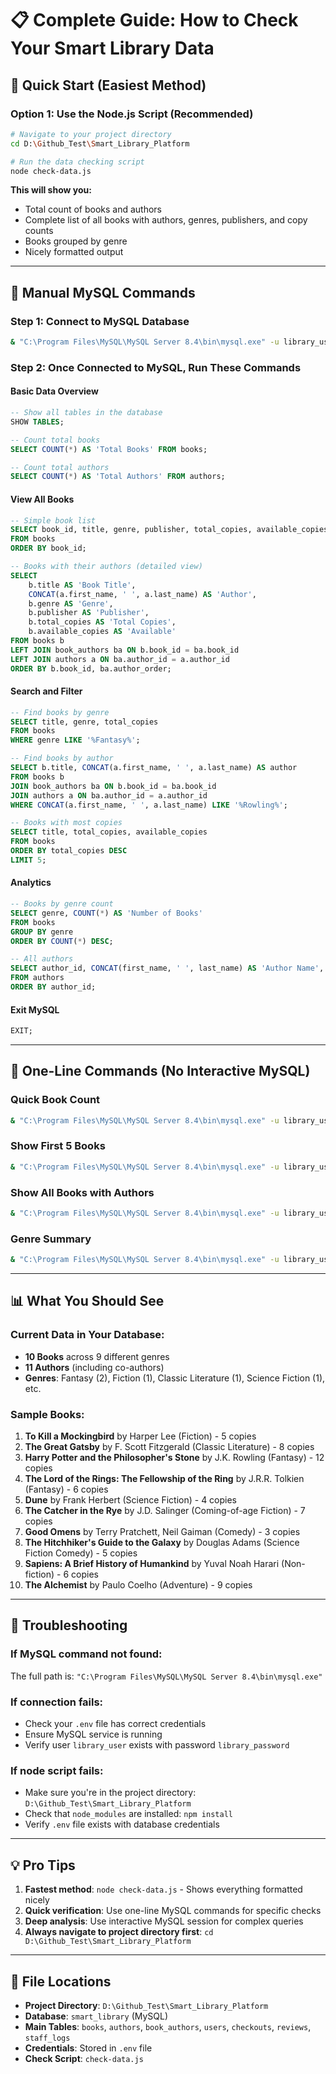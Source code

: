 # 📋 Complete Guide: How to Check Your Smart Library Data

## 🚀 Quick Start (Easiest Method)

### Option 1: Use the Node.js Script (Recommended)
```bash
# Navigate to your project directory
cd D:\Github_Test\Smart_Library_Platform

# Run the data checking script
node check-data.js
```
**This will show you:**
- Total count of books and authors
- Complete list of all books with authors, genres, publishers, and copy counts
- Books grouped by genre
- Nicely formatted output

---

## 🔧 Manual MySQL Commands

### Step 1: Connect to MySQL Database
```bash
& "C:\Program Files\MySQL\MySQL Server 8.4\bin\mysql.exe" -u library_user -p"library_password" smart_library
```

### Step 2: Once Connected to MySQL, Run These Commands

#### Basic Data Overview
```sql
-- Show all tables in the database
SHOW TABLES;

-- Count total books
SELECT COUNT(*) AS 'Total Books' FROM books;

-- Count total authors
SELECT COUNT(*) AS 'Total Authors' FROM authors;
```

#### View All Books
```sql
-- Simple book list
SELECT book_id, title, genre, publisher, total_copies, available_copies 
FROM books 
ORDER BY book_id;

-- Books with their authors (detailed view)
SELECT 
    b.title AS 'Book Title',
    CONCAT(a.first_name, ' ', a.last_name) AS 'Author',
    b.genre AS 'Genre',
    b.publisher AS 'Publisher',
    b.total_copies AS 'Total Copies',
    b.available_copies AS 'Available'
FROM books b
LEFT JOIN book_authors ba ON b.book_id = ba.book_id
LEFT JOIN authors a ON ba.author_id = a.author_id
ORDER BY b.book_id, ba.author_order;
```

#### Search and Filter
```sql
-- Find books by genre
SELECT title, genre, total_copies 
FROM books 
WHERE genre LIKE '%Fantasy%';

-- Find books by author
SELECT b.title, CONCAT(a.first_name, ' ', a.last_name) AS author
FROM books b
JOIN book_authors ba ON b.book_id = ba.book_id
JOIN authors a ON ba.author_id = a.author_id
WHERE CONCAT(a.first_name, ' ', a.last_name) LIKE '%Rowling%';

-- Books with most copies
SELECT title, total_copies, available_copies 
FROM books 
ORDER BY total_copies DESC 
LIMIT 5;
```

#### Analytics
```sql
-- Books by genre count
SELECT genre, COUNT(*) AS 'Number of Books' 
FROM books 
GROUP BY genre 
ORDER BY COUNT(*) DESC;

-- All authors
SELECT author_id, CONCAT(first_name, ' ', last_name) AS 'Author Name', nationality 
FROM authors 
ORDER BY author_id;
```

#### Exit MySQL
```sql
EXIT;
```

---

## 🎯 One-Line Commands (No Interactive MySQL)

### Quick Book Count
```bash
& "C:\Program Files\MySQL\MySQL Server 8.4\bin\mysql.exe" -u library_user -p"library_password" smart_library -e "SELECT COUNT(*) AS 'Total Books' FROM books;"
```

### Show First 5 Books
```bash
& "C:\Program Files\MySQL\MySQL Server 8.4\bin\mysql.exe" -u library_user -p"library_password" smart_library -e "SELECT book_id, title, genre, total_copies FROM books ORDER BY book_id LIMIT 5;"
```

### Show All Books with Authors
```bash
& "C:\Program Files\MySQL\MySQL Server 8.4\bin\mysql.exe" -u library_user -p"library_password" smart_library -e "SELECT b.title, CONCAT(a.first_name, ' ', a.last_name) AS author, b.genre FROM books b LEFT JOIN book_authors ba ON b.book_id = ba.book_id LEFT JOIN authors a ON ba.author_id = a.author_id ORDER BY b.book_id;"
```

### Genre Summary
```bash
& "C:\Program Files\MySQL\MySQL Server 8.4\bin\mysql.exe" -u library_user -p"library_password" smart_library -e "SELECT genre, COUNT(*) as count FROM books GROUP BY genre ORDER BY count DESC;"
```

---

## 📊 What You Should See

### Current Data in Your Database:
- **10 Books** across 9 different genres
- **11 Authors** (including co-authors)
- **Genres**: Fantasy (2), Fiction (1), Classic Literature (1), Science Fiction (1), etc.

### Sample Books:
1. **To Kill a Mockingbird** by Harper Lee (Fiction) - 5 copies
2. **The Great Gatsby** by F. Scott Fitzgerald (Classic Literature) - 8 copies
3. **Harry Potter and the Philosopher's Stone** by J.K. Rowling (Fantasy) - 12 copies
4. **The Lord of the Rings: The Fellowship of the Ring** by J.R.R. Tolkien (Fantasy) - 6 copies
5. **Dune** by Frank Herbert (Science Fiction) - 4 copies
6. **The Catcher in the Rye** by J.D. Salinger (Coming-of-age Fiction) - 7 copies
7. **Good Omens** by Terry Pratchett, Neil Gaiman (Comedy) - 3 copies
8. **The Hitchhiker's Guide to the Galaxy** by Douglas Adams (Science Fiction Comedy) - 5 copies
9. **Sapiens: A Brief History of Humankind** by Yuval Noah Harari (Non-fiction) - 6 copies
10. **The Alchemist** by Paulo Coelho (Adventure) - 9 copies

---

## 🔧 Troubleshooting

### If MySQL command not found:
The full path is: `"C:\Program Files\MySQL\MySQL Server 8.4\bin\mysql.exe"`

### If connection fails:
- Check your `.env` file has correct credentials
- Ensure MySQL service is running
- Verify user `library_user` exists with password `library_password`

### If node script fails:
- Make sure you're in the project directory: `D:\Github_Test\Smart_Library_Platform`
- Check that `node_modules` are installed: `npm install`
- Verify `.env` file exists with database credentials

---

## 💡 Pro Tips

1. **Fastest method**: `node check-data.js` - Shows everything formatted nicely
2. **Quick verification**: Use one-line MySQL commands for specific checks
3. **Deep analysis**: Use interactive MySQL session for complex queries
4. **Always navigate to project directory first**: `cd D:\Github_Test\Smart_Library_Platform`

---

## 📁 File Locations

- **Project Directory**: `D:\Github_Test\Smart_Library_Platform`
- **Database**: `smart_library` (MySQL)
- **Main Tables**: `books`, `authors`, `book_authors`, `users`, `checkouts`, `reviews`, `staff_logs`
- **Credentials**: Stored in `.env` file
- **Check Script**: `check-data.js`
